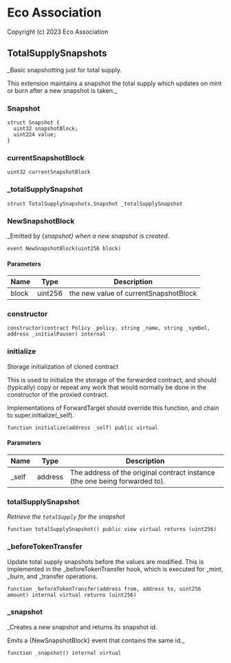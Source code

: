 # Eco Association

Copyright (c) 2023 Eco Association

## TotalSupplySnapshots

_Basic snapshotting just for total supply.

This extension maintains a snapshot the total supply which updates on mint or burn after a new snapshot is taken._

### Snapshot

```solidity
struct Snapshot {
  uint32 snapshotBlock;
  uint224 value;
}
```

### currentSnapshotBlock

```solidity
uint32 currentSnapshotBlock
```

### _totalSupplySnapshot

```solidity
struct TotalSupplySnapshots.Snapshot _totalSupplySnapshot
```

### NewSnapshotBlock

_Emitted by {_snapshot} when a new snapshot is created._

```solidity
event NewSnapshotBlock(uint256 block)
```
#### Parameters

| Name | Type | Description |
| ---- | ---- | ----------- |
| block | uint256 | the new value of currentSnapshotBlock |

### constructor

```solidity
constructor(contract Policy _policy, string _name, string _symbol, address _initialPauser) internal
```

### initialize

Storage initialization of cloned contract

This is used to initialize the storage of the forwarded contract, and
should (typically) copy or repeat any work that would normally be
done in the constructor of the proxied contract.

Implementations of ForwardTarget should override this function,
and chain to super.initialize(_self).

```solidity
function initialize(address _self) public virtual
```
#### Parameters

| Name | Type | Description |
| ---- | ---- | ----------- |
| _self | address | The address of the original contract instance (the one being              forwarded to). |

### totalSupplySnapshot

_Retrieve the `totalSupply` for the snapshot_

```solidity
function totalSupplySnapshot() public view virtual returns (uint256)
```

### _beforeTokenTransfer

Update total supply snapshots before the values are modified. This is implemented
in the _beforeTokenTransfer hook, which is executed for _mint, _burn, and _transfer operations.

```solidity
function _beforeTokenTransfer(address from, address to, uint256 amount) internal virtual returns (uint256)
```

### _snapshot

_Creates a new snapshot and returns its snapshot id.

Emits a {NewSnapshotBlock} event that contains the same id._

```solidity
function _snapshot() internal virtual
```


